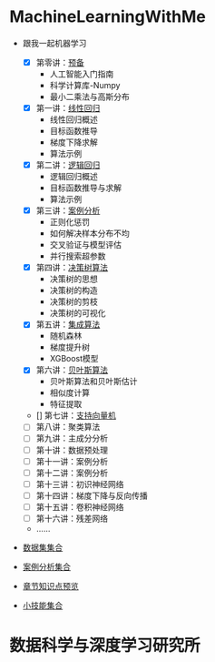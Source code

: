 # MachineLearningWithMe



- 跟我一起机器学习<br>
    
    - [x] 第零讲：[预备](./Lecture_00)
        - 人工智能入门指南
        - 科学计算库-Numpy
        - 最小二乘法与高斯分布
    - [x] 第一讲：[线性回归](./Lecture_01)
        - 线性回归概述
        - 目标函数推导
        - 梯度下降求解
        - 算法示例
    - [x] 第二讲：[逻辑回归](./Lecture_02)
        - 逻辑回归概述
        - 目标函数推导与求解
        - 算法示例
    - [x] 第三讲：[案例分析](./Lecture_03)
        - 正则化惩罚
        - 如何解决样本分布不均
        - 交叉验证与模型评估
        - 并行搜索超参数
    - [x] 第四讲：[决策树算法](./Lecture_04)
        - 决策树的思想
        - 决策树的构造
        - 决策树的剪枝
        - 决策树的可视化
    - [x] 第五讲：[集成算法](./Lecture_05)
        - 随机森林
        - 梯度提升树
        - XGBoost模型
    - [x] 第六讲：[贝叶斯算法](./Lecture_06)
        - 贝叶斯算法和贝叶斯估计
        - 相似度计算
        - 特征提取
    - [] 第七讲：[支持向量机](./Lecture_07)
    - [ ] 第八讲：聚类算法
    - [ ] 第九讲：主成分分析
    - [ ] 第十讲：数据预处理
    - [ ] 第十一讲：案例分析
    - [ ] 第十二讲：案例分析
    - [ ] 第十三讲：初识神经网络
    - [ ] 第十四讲：梯度下降与反向传播
    - [ ] 第十五讲：卷积神经网络
    - [ ] 第十六讲：残差网络
    - ……

 - [数据集集合](./DatasetUrl.md)
 - [案例分析集合](./CaseAnalyse.md)
 - [章节知识点预览](./Knowledge.md)
 - [小技能集合](./tools/README.md)
   
# 数据科学与深度学习研究所<br>

